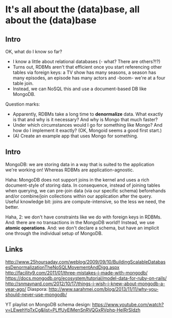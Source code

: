 # It's all about the (data)base, all about the (data)base
## Intro
OK, what do I know so far?
* I know a little about relational databases (- what? There are
  others?!?)
* Turns out, RDBMs aren't that efficient once you start referencing other
  tables via foreign keys: a TV show has many seasons, a season has many
  episodes, an episode has many actors and -boom- we're at a four table
  join.
* Instead, we can NoSQL this and use a document-based DB like MongoDB.

Question marks:
* Apparently, RDBMs take a long time to **denormalize** data. What
  exactly is that and why is it necessary? And why is Mongo that much
  faster?
* Under which circumstances would I go for something like Mongo? And how
  do I implement it exactly? (OK, Mongoid seems a good first start.)
* (A) Create an example app that uses Mongo for something.

## Intro
MongoDB: we are storing data in a way that is suited to the application
we're working on! Whereas RDBMs are application-agnostic.

Haha: MongoDB does not support joins in the kernel and uses a rich
document-style of storing data. In consequence, instead of joining
tables when querying, we can pre-join data (via our specific schema)
beforehands and/or combine/join collections within our application after
the query.
Useful knowledge bit: joins are compute-intensive, so the less we need,
the better.

Haha, 2: we don't have constraints like we do with foreign keys in RDBMs.
And: there are no transactions in the MongoDB world!! Instead, we use
**atomic operations**. And: we don't declare a schema, but have an
implicit one through the individual setup of MongoDB.

## Links
http://www.25hoursaday.com/weblog/2009/09/10/BuildingScalableDatabasesDenormalizationTheNoSQLMovementAndDigg.aspx
http://facility9.com/2011/01/three-mistakes-i-made-with-mongodb/
https://docs.mongodb.org/ecosystem/tutorial/model-data-for-ruby-on-rails/
http://snmaynard.com/2012/10/17/things-i-wish-i-knew-about-mongodb-a-year-ago/
Diaspora:
http://www.sarahmei.com/blog/2013/11/11/why-you-should-never-use-mongodb/

YT playlist on MongoDB schema design:
https://www.youtube.com/watch?v=LEwehYpTxCg&list=PLffUyEIMenSnRVQGxRVphq-HelRrSIdzh
